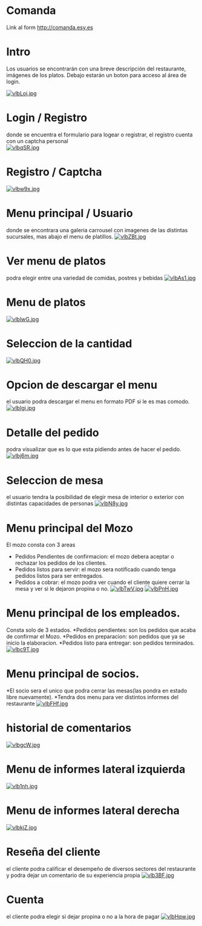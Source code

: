 # Comanda

   Link al form http://comanda.esy.es
# Intro
Los usuarios se encontrarán con una breve descripción del restaurante, imágenes de los platos. Debajo estarán un boton  para acceso al área de login.

<a href="https://imge.to/i/vlbLoj"><img src="https://b.imge.to/2019/12/06/vlbLoj.jpg" alt="vlbLoj.jpg" border="0"></a>
# Login / Registro
donde se encuentra el formulario para logear o registrar, el registro cuenta con un captcha personal  
<a href="https://imge.to/i/vlbqSR"><img src="https://c.imge.to/2019/12/06/vlbqSR.jpg" alt="vlbqSR.jpg" border="0"></a>
# Registro / Captcha
<a href="https://imge.to/i/vlbw9x"><img src="https://c.imge.to/2019/12/06/vlbw9x.jpg" alt="vlbw9x.jpg" border="0"></a>
# Menu principal / Usuario
donde se encontrara una galeria carrousel con imagenes de las distintas sucursales, mas abajo el menu de platillos.
<a href="https://imge.to/i/vlbZBt"><img src="https://b.imge.to/2019/12/06/vlbZBt.jpg" alt="vlbZBt.jpg" border="0"></a>

# Ver menu de platos
podra elegir entre una variedad de comidas, postres y bebidas
<a href="https://imge.to/i/vlbAs1"><img src="https://b.imge.to/2019/12/06/vlbAs1.jpg" alt="vlbAs1.jpg" border="0"></a>
# Menu de platos
<a href="https://imge.to/i/vlblwG"><img src="https://c.imge.to/2019/12/06/vlblwG.jpg" alt="vlblwG.jpg" border="0"></a>
# Seleccion de la cantidad
<a href="https://imge.to/i/vlbQH0"><img src="https://c.imge.to/2019/12/06/vlbQH0.jpg" alt="vlbQH0.jpg" border="0"></a>

# Opcion de descargar el menu
el usuario podra descargar el menu en formato PDF si le es mas comodo.
<a href="https://imge.to/i/vlbIgi"><img src="https://b.imge.to/2019/12/06/vlbIgi.jpg" alt="vlbIgi.jpg" border="0"></a> 

# Detalle del pedido
podra visualizar que es lo que esta pidiendo antes de hacer el pedido.
<a href="https://imge.to/i/vlbj6m"><img src="https://b.imge.to/2019/12/06/vlbj6m.jpg" alt="vlbj6m.jpg" border="0"></a>

# Seleccion de mesa
el usuario tendra la posibilidad de elegir mesa de interior o exterior con distintas capacidades de personas
<a href="https://imge.to/i/vlbN8y"><img src="https://b.imge.to/2019/12/06/vlbN8y.jpg" alt="vlbN8y.jpg" border="0"></a>

# Menu principal del Mozo
El mozo consta con 3 areas
* Pedidos Pendientes de confirmacion: el mozo debera aceptar o rechazar los pedidos de los clientes.
* Pedidos listos para servir: el mozo sera notificado cuando tenga pedidos listos para ser entregados.
* Pedidos a cobrar: el mozo podra ver cuando el cliente quiere cerrar la mesa y ver si le dejaron propina o no.
<a href="https://imge.to/i/vlbTwV"><img src="https://c.imge.to/2019/12/06/vlbTwV.jpg" alt="vlbTwV.jpg" border="0"></a>
<a href="https://imge.to/i/vlbPnH"><img src="https://a.imge.to/2019/12/06/vlbPnH.jpg" alt="vlbPnH.jpg" border="0"></a>


# Menu principal de los empleados.
Consta solo de 3 estados.
*Pedidos pendientes: son los pedidos que acaba de confirmar el Mozo.
*Pedidos en preparacion: son pedidos que ya se inicio la elaboracion.
*Pedidos listo para entregar: son pedidos terminados.
<a href="https://imge.to/i/vlbc9T"><img src="https://c.imge.to/2019/12/06/vlbc9T.jpg" alt="vlbc9T.jpg" border="0"></a>


# Menu principal de socios.
*El socio sera el unico que podra cerrar las mesas(las pondra en estado libre nuevamente).
*Tendra dos menu para ver distintos informes del restaurante
<a href="https://imge.to/i/vlbFHf"><img src="https://a.imge.to/2019/12/06/vlbFHf.jpg" alt="vlbFHf.jpg" border="0"></a>
# historial de comentarios
<a href="https://imge.to/i/vlbgcW"><img src="https://a.imge.to/2019/12/06/vlbgcW.jpg" alt="vlbgcW.jpg" border="0"></a>
# Menu de informes lateral izquierda
<a href="https://imge.to/i/vlb1nh"><img src="https://a.imge.to/2019/12/06/vlb1nh.jpg" alt="vlb1nh.jpg" border="0"></a>
# Menu de informes lateral derecha
<a href="https://imge.to/i/vlbkjZ"><img src="https://a.imge.to/2019/12/06/vlbkjZ.jpg" alt="vlbkjZ.jpg" border="0"></a>

# Reseña del cliente
el cliente podra calificar el desempeño de diversos sectores del restaurante y podra dejar un comentario de su experiencia propia
<a href="https://imge.to/i/vlb3BF"><img src="https://b.imge.to/2019/12/06/vlb3BF.jpg" alt="vlb3BF.jpg" border="0"></a>

# Cuenta
el cliente podra elegir si dejar propina o no a la hora de pagar
<a href="https://imge.to/i/vlbHqw"><img src="https://b.imge.to/2019/12/06/vlbHqw.jpg" alt="vlbHqw.jpg" border="0"></a>


